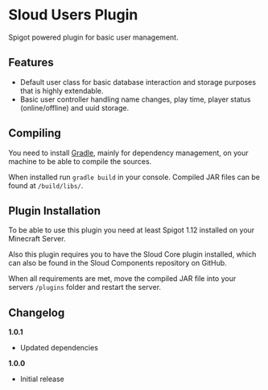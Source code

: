 # Sloud Users Plugin

Spigot powered plugin for basic user management.

## Features

* Default user class for basic database interaction and storage purposes that is highly extendable.
* Basic user controller handling name changes, play time, player status (online/offline) and uuid storage.

## Compiling

You need to install [Gradle](https://gradle.org/), mainly for dependency management, on your machine to be able to compile the sources.

When installed run `gradle build` in your console. Compiled JAR files can be found at `/build/libs/`.

## Plugin Installation

To be able to use this plugin you need at least Spigot 1.12 installed on your Minecraft Server.

Also this plugin requires you to have the Sloud Core plugin installed, which can also be found in the Sloud Components repository on GitHub.

When all requirements are met, move the compiled JAR file into your servers `/plugins` folder and restart the server.

## Changelog

**1.0.1**

- Updated dependencies

**1.0.0**

- Initial release
